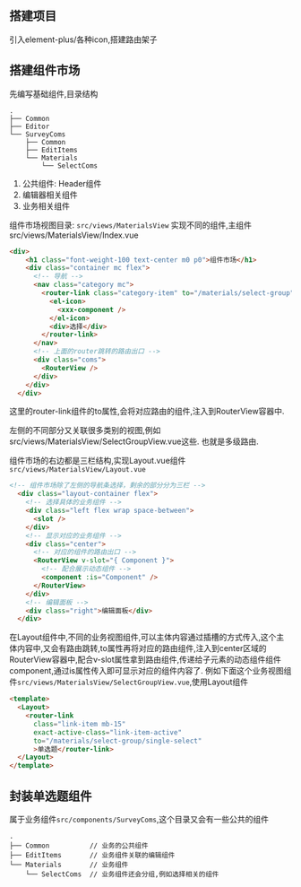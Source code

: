 ## 搭建项目
引入element-plus/各种icon,搭建路由架子
## 搭建组件市场
先编写基础组件,目录结构
```
.
├── Common
├── Editor
└── SurveyComs
    ├── Common
    ├── EditItems
    └── Materials
        └── SelectComs
```
1. 公共组件: Header组件
2. 编辑器相关组件
3. 业务相关组件

组件市场视图目录: `src/views/MaterialsView`
实现不同的组件,主组件src/views/MaterialsView/Index.vue
```html
<div>
    <h1 class="font-weight-100 text-center m0 p0">组件市场</h1>
    <div class="container mc flex">
      <!-- 导航 -->
      <nav class="category mc">
        <router-link class="category-item" to="/materials/select-group">
          <el-icon>
            <xxx-component />
          </el-icon>
          <div>选择</div>
        </router-link>
      </nav>
      <!-- 上面的router跳转的路由出口 -->
      <div class="coms">
        <RouterView />
      </div>
    </div>
  </div>
```
这里的router-link组件的to属性,会将对应路由的组件,注入到RouterView容器中.

左侧的不同部分又关联很多类别的视图,例如src/views/MaterialsView/SelectGroupView.vue这些.
也就是多级路由.

组件市场的右边都是三栏结构,实现Layout.vue组件`src/views/MaterialsView/Layout.vue`

```html
<!-- 组件市场除了左侧的导航条选择，剩余的部分分为三栏 -->
  <div class="layout-container flex">
    <!-- 选择具体的业务组件 -->
    <div class="left flex wrap space-between">
      <slot />
    </div>
    <!-- 显示对应的业务组件 -->
    <div class="center">
      <!-- 对应的组件的路由出口 -->
      <RouterView v-slot="{ Component }">
        <!-- 配合展示动态组件 -->
        <component :is="Component" />
      </RouterView>
    </div>
    <!-- 编辑面板 -->
    <div class="right">编辑面板</div>
  </div>
```

在Layout组件中,不同的业务视图组件,可以主体内容通过插槽的方式传入,这个主体内容中,又会有路由跳转,to属性再将对应的路由组件,注入到center区域的RouterView容器中,配合v-slot属性拿到路由组件,传递给子元素的动态组件组件component,通过is属性传入即可显示对应的组件内容了.
例如下面这个业务视图组件`src/views/MaterialsView/SelectGroupView.vue`,使用Layout组件
```html
<template>
  <Layout>
    <router-link
      class="link-item mb-15"
      exact-active-class="link-item-active"
      to="/materials/select-group/single-select"
      >单选题</router-link>
  </Layout>
</template>
```
## 封装单选题组件
属于业务组件`src/components/SurveyComs`,这个目录又会有一些公共的组件
```
.
├── Common          // 业务的公共组件
├── EditItems       // 业务组件关联的编辑组件
└── Materials       // 业务组件
    └── SelectComs  // 业务组件还会分组,例如选择相关的组件
```